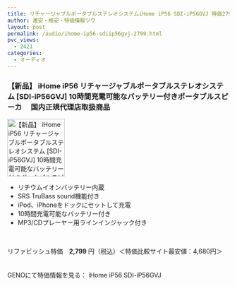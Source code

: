 ```yaml
---
title: リチャージャブルポータブルステレオシステムiHome iP56 SDI-iP56GVJ 特価2799円！
author: 激安・格安・特価情報ツウ
layout: post
permalink: /audio/ihome-ip56-sdiip56gvj-2799.html
pvc_views:
  - 2421
categories:
  - オーディオ
---
```

### 【新品】 iHome iP56 リチャージャブルポータブルステレオシステム [SDI-iP56GVJ] 10時間充電可能なバッテリー付きポータブルスピーカ 　国内正規代理店取扱商品

<div class="img-bg2 img_L">
  <img border="0" alt="【新品】 iHome iP56 リチャージャブルポータブルステレオシステム [SDI-iP56GVJ] 10時間充電可能なバッテリー付きポータブルスピーカ 国内正規代理店取扱商品" src="http://i2.wp.com/geno.co.jp/Goods/ImgGA12007960_M.jpg?w=130"width="130" data-recalc-dims="1" /><br /> <img border="0" src="http://i1.wp.com/www10.a8.net/0.gif?resize=1%2C1" alt="" data-recalc-dims="1" />
</div>

<!--more-->

  * リチウムイオンバッテリー内蔵
  * SRS TruBass sound機能付き
  * iPod、iPhoneをドックにセットして充電
  * 10時間充電可能なバッテリー付き
  * MP3/CDプレーヤー用ラインインジャック付き

<br clear="all" /> 

リファビッシュ特価　<span class="tokka-price"><strong>2,799</strong></span> 円（税込）＜特価比較サイト最安値：4,680円＞

　  
GENOにて特価情報を見る： <span class="fs150p">iHome iP56 SDI-iP56GVJ</span>